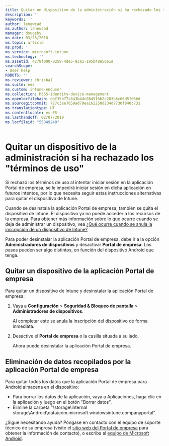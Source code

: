 ```yaml
---
title: Quitar un dispositivo de la administración si ha rechazado los términos de uso | Microsoft Docs
description: ''
keywords: ''
author: lenewsad
ms.author: lanewsad
manager: dougeby
ms.date: 03/23/2018
ms.topic: article
ms.prod: ''
ms.service: microsoft-intune
ms.technology: ''
ms.assetid: 4278f000-0258-4de5-93a1-195b48e5061e
searchScope:
- User help
ROBOTS: ''
ms.reviewer: chrisbal
ms.suite: ems
ms.custom: intune-enduser
ms.collection: M365-identity-device-management
ms.openlocfilehash: dbf35b77c843b4dc084916b2c283b6c66d5f066d
ms.sourcegitcommit: 727c3ae7659ad79ea162250d234d7730f840c731
ms.translationtype: HT
ms.contentlocale: es-ES
ms.lasthandoff: 02/07/2019
ms.locfileid: "55849240"
---
```

# <a name="remove-your-device-from-management-if-you-declined-terms-of-use"></a>Quitar un dispositivo de la administración si ha rechazado los "términos de uso"

Si rechazó los términos de uso al intentar iniciar sesión en la aplicación Portal de empresa, se le impedirá iniciar sesión en dicha aplicación en futuros intentos, por lo que necesita seguir estas instrucciones alternativas para quitar el dispositivo de Intune.

Cuando se desinstala la aplicación Portal de empresa, también se quita el dispositivo de Intune. El dispositivo ya no puede acceder a los recursos de la empresa. Para obtener más información sobre lo que ocurre cuando se deja de administrar un dispositivo, vea [¿Qué ocurre cuando se anula la inscripción de un dispositivo de Intune?](what-happens-if-you-unenroll-your-device-from-intune-android.md)

Para poder desinstalar la aplicación Portal de empresa, debe ir a la opción **Administradores de dispositivos** y desactivar **Portal de empresa**. Los pasos pueden ser algo distintos, en función del dispositivo Android que tenga.

## <a name="removing-the-device-from-the-company-portal-app"></a>Quitar un dispositivo de la aplicación Portal de empresa

Para quitar un dispositivo de Intune y desinstalar la aplicación Portal de empresa:

1.  Vaya a **Configuración** &gt; **Seguridad &amp; Bloqueo de pantalla** &gt; **Administradores de dispositivos**.

    Al completar este se anula la inscripción del dispositivo de forma inmediata.

2.  Desactive el **Portal de empresa** o la casilla situada a su lado.

    Ahora puede desinstalar la aplicación Portal de empresa.

## <a name="removing-data-collected-by-the-company-portal-app"></a>Eliminación de datos recopilados por la aplicación Portal de empresa

Para quitar todos los datos que la aplicación Portal de empresa para Android almacena en el dispositivo:

  - Para borrar los datos de la aplicación, vaya a Aplicaciones, haga clic en la aplicación y luego en el botón "Borrar datos".
  - Elimine la carpeta "\storage\internal storage\Android\data\com.microsoft.windowsintune.companyportal".


¿Sigue necesitando ayuda? Póngase en contacto con el equipo de soporte técnico de su empresa (visite el [sitio web del Portal de empresa](https://go.microsoft.com/fwlink/?linkid=2010980) para obtener la información de contacto), o escriba al <a href="mailto:wintunedroidfbk@microsoft.com?subject=I'm having unenrolling my Android device&body=Describe the issue you're experiencing here.">equipo de Microsoft Android</a>.
